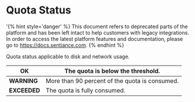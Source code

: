 # Quota Status

'{% hint style='danger' %} This document refers to deprecated parts of the platform and has been left intact to help customers with legacy integrations. In order to access the latest platform features and documentation, please go to https://docs.sentiance.com. {% endhint %}

Quota status applicable to disk and network usage.

| **OK**       | The quota is below the threshold.              |
| ------------ | ---------------------------------------------- |
| **WARNING**  | More than 90 percent of the quota is consumed. |
| **EXCEEDED** | The quota is fully consumed.                   |

